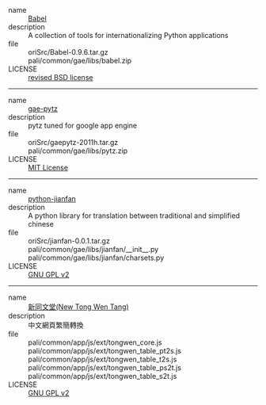 <dl>
 <dt>name</dt>
  <dd><a href="http://babel.edgewall.org/">Babel</a></dd>
 <dt>description</dt>
  <dd>A collection of tools for internationalizing Python applications</dd>
 <dt>file</dt>
  <dd>oriSrc/Babel-0.9.6.tar.gz</dd>
  <dd>pali/common/gae/libs/babel.zip</dd>
 <dt>LICENSE</dt>
  <dd><a href="http://babel.edgewall.org/wiki/License">revised BSD license</a></dd>
</dl>

---

<dl>
 <dt>name</dt>
  <dd><a href="https://code.google.com/p/gae-pytz/">gae-pytz</a></dd>
 <dt>description</dt>
  <dd>pytz tuned for google app engine</dd>
 <dt>file</dt>
  <dd>oriSrc/gaepytz-2011h.tar.gz</dd>
  <dd>pali/common/gae/libs/pytz.zip</dd>
 <dt>LICENSE</dt>
  <dd><a href="http://opensource.org/licenses/mit-license.php">MIT License</a></dd>
</dl>

---

<dl>
 <dt>name</dt>
  <dd><a href="https://code.google.com/p/python-jianfan/">python-jianfan</a></dd>
 <dt>description</dt>
  <dd>A python library for translation between traditional and simplified chinese</dd>
 <dt>file</dt>
  <dd>oriSrc/jianfan-0.0.1.tar.gz</dd>
  <dd>pali/common/gae/libs/jianfan/__init__.py</dd>
  <dd>pali/common/gae/libs/jianfan/charsets.py</dd>
 <dt>LICENSE</dt>
  <dd><a href="http://www.gnu.org/licenses/old-licenses/gpl-2.0.html">GNU GPL v2</a></dd>
</dl>

---

<dl>
 <dt>name</dt>
  <dd><a href="http://tongwen.openfoundry.org/">新同文堂(New Tong Wen Tang)</a></dd>
 <dt>description</dt>
  <dd>中文網頁繁簡轉換</dd>
 <dt>file</dt>
  <dd>pali/common/app/js/ext/tongwen_core.js</dd>
  <dd>pali/common/app/js/ext/tongwen_table_pt2s.js</dd>
  <dd>pali/common/app/js/ext/tongwen_table_t2s.js</dd>
  <dd>pali/common/app/js/ext/tongwen_table_ps2t.js</dd>
  <dd>pali/common/app/js/ext/tongwen_table_s2t.js</dd>
 <dt>LICENSE</dt>
  <dd><a href="http://www.gnu.org/licenses/old-licenses/gpl-2.0.html">GNU GPL v2</a></dd>
</dl>
